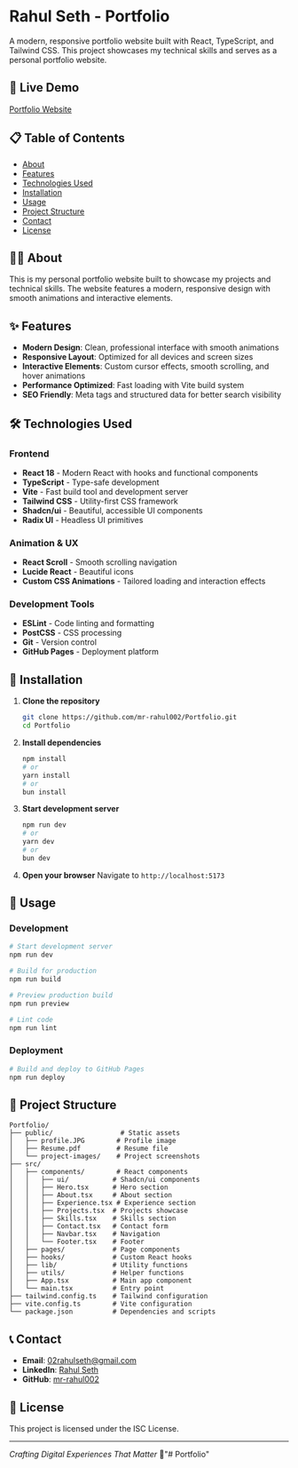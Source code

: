 # Rahul Seth - Portfolio

A modern, responsive portfolio website built with React, TypeScript, and Tailwind CSS. This project showcases my technical skills and serves as a personal portfolio website.

## 🚀 Live Demo

[Portfolio Website](https://github.com/mr-rahul002/Portfolio)

## 📋 Table of Contents

- [About](#about)
- [Features](#features)
- [Technologies Used](#technologies-used)
- [Installation](#installation)
- [Usage](#usage)
- [Project Structure](#project-structure)
- [Contact](#contact)
- [License](#license)

## 👨‍💻 About

This is my personal portfolio website built to showcase my projects and technical skills. The website features a modern, responsive design with smooth animations and interactive elements.

## ✨ Features

- **Modern Design**: Clean, professional interface with smooth animations
- **Responsive Layout**: Optimized for all devices and screen sizes
- **Interactive Elements**: Custom cursor effects, smooth scrolling, and hover animations
- **Performance Optimized**: Fast loading with Vite build system
- **SEO Friendly**: Meta tags and structured data for better search visibility

## 🛠️ Technologies Used

### Frontend
- **React 18** - Modern React with hooks and functional components
- **TypeScript** - Type-safe development
- **Vite** - Fast build tool and development server
- **Tailwind CSS** - Utility-first CSS framework
- **Shadcn/ui** - Beautiful, accessible UI components
- **Radix UI** - Headless UI primitives

### Animation & UX
- **React Scroll** - Smooth scrolling navigation
- **Lucide React** - Beautiful icons
- **Custom CSS Animations** - Tailored loading and interaction effects

### Development Tools
- **ESLint** - Code linting and formatting
- **PostCSS** - CSS processing
- **Git** - Version control
- **GitHub Pages** - Deployment platform

## 🚀 Installation

1. **Clone the repository**
   ```bash
   git clone https://github.com/mr-rahul002/Portfolio.git
   cd Portfolio
   ```

2. **Install dependencies**
   ```bash
   npm install
   # or
   yarn install
   # or
   bun install
   ```

3. **Start development server**
   ```bash
   npm run dev
   # or
   yarn dev
   # or
   bun dev
   ```

4. **Open your browser**
   Navigate to `http://localhost:5173`

## 📖 Usage

### Development
```bash
# Start development server
npm run dev

# Build for production
npm run build

# Preview production build
npm run preview

# Lint code
npm run lint
```

### Deployment
```bash
# Build and deploy to GitHub Pages
npm run deploy
```

## 📁 Project Structure

```
Portfolio/
├── public/                 # Static assets
│   ├── profile.JPG        # Profile image
│   ├── Resume.pdf         # Resume file
│   └── project-images/    # Project screenshots
├── src/
│   ├── components/        # React components
│   │   ├── ui/           # Shadcn/ui components
│   │   ├── Hero.tsx      # Hero section
│   │   ├── About.tsx     # About section
│   │   ├── Experience.tsx # Experience section
│   │   ├── Projects.tsx  # Projects showcase
│   │   ├── Skills.tsx    # Skills section
│   │   ├── Contact.tsx   # Contact form
│   │   ├── Navbar.tsx    # Navigation
│   │   └── Footer.tsx    # Footer
│   ├── pages/            # Page components
│   ├── hooks/            # Custom React hooks
│   ├── lib/              # Utility functions
│   ├── utils/            # Helper functions
│   ├── App.tsx           # Main app component
│   └── main.tsx          # Entry point
├── tailwind.config.ts    # Tailwind configuration
├── vite.config.ts        # Vite configuration
└── package.json          # Dependencies and scripts
```

## 📞 Contact

- **Email**: [02rahulseth@gmail.com](mailto:02rahulseth@gmail.com)
- **LinkedIn**: [Rahul Seth](https://www.linkedin.com/in/rahul-s-84473219a/)
- **GitHub**: [mr-rahul002](https://github.com/mr-rahul002)

## 📄 License

This project is licensed under the ISC License.

---

*Crafting Digital Experiences That Matter* 🚀"# Portfolio" 
